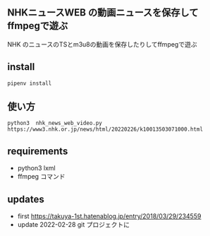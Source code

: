 ## NHKニュースWEB の動画ニュースを保存してffmpegで遊ぶ

NHK のニュースのTSとm3u8の動画を保存したりしてffmpegで遊ぶ

## install 

```shell
pipenv install 
```
## 使い方 
```
python3  nhk_news_web_video.py https://www3.nhk.or.jp/news/html/20220226/k10013503071000.html
```

## requirements

- python3 lxml
- ffmpeg コマンド

## updates 

- first https://takuya-1st.hatenablog.jp/entry/2018/03/29/234559
- update 2022-02-28 git プロジェクトに

